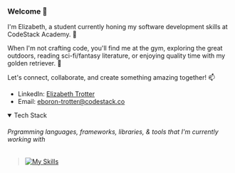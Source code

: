 ### Welcome 👋

I'm Elizabeth, a student currently honing my software development skills at CodeStack Academy. :seedling:

When I'm not crafting code, you'll find me at the gym, exploring the great outdoors, reading sci-fi/fantasy literature, or enjoying quality time with my golden retriever. :feet:

Let's connect, collaborate, and create something amazing together! 📫
- LinkedIn: [Elizabeth Trotter](https://www.linkedin.com/in/elizabeth-trotter/)
- Email: eboron-trotter@codestack.co

<details open>
<summary>Tech Stack</summary>
  
###### Prgramming languages, frameworks, libraries, & tools that I'm currently working with

> [![My Skills](https://skillicons.dev/icons?i=cs,net,js,ts,html,css,react,next,tailwind,bootstrap,figma,azure,postman,git,github)](https://skillicons.dev)

</details>


<!--
**et120/et120** is a ✨ _special_ ✨ repository because its `README.md` (this file) appears on your GitHub profile.

Here are some ideas to get you started:

- 🔭 I’m currently working on ...
- 🌱 I’m currently learning ...
- 👯 I’m looking to collaborate on ...
- 🤔 I’m looking for help with ...
- 💬 Ask me about ...
- 📫 How to reach me: ...
- 😄 Pronouns: ...
- ⚡ Fun fact: ...
-->
